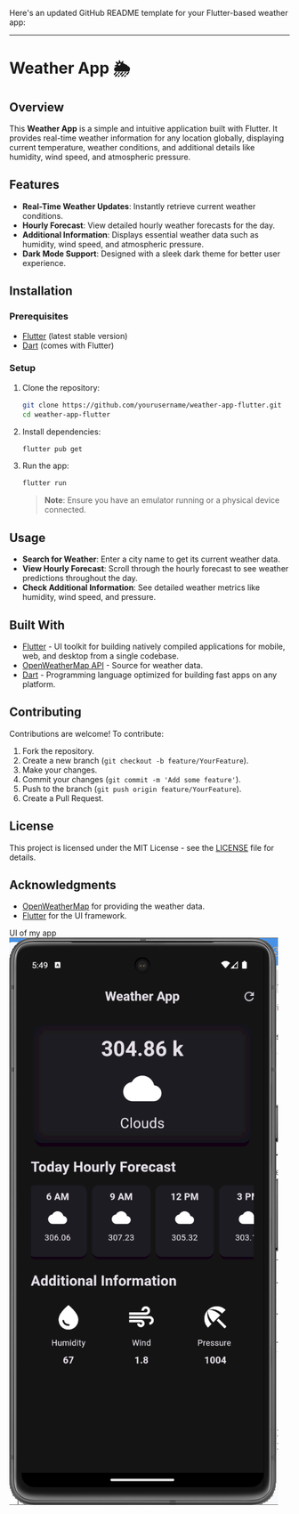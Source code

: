 Here's an updated GitHub README template for your Flutter-based weather app:

---

# Weather App 🌦️

## Overview

This **Weather App** is a simple and intuitive application built with Flutter. It provides real-time weather information for any location globally, displaying current temperature, weather conditions, and additional details like humidity, wind speed, and atmospheric pressure.


## Features

- **Real-Time Weather Updates**: Instantly retrieve current weather conditions.
- **Hourly Forecast**: View detailed hourly weather forecasts for the day.
- **Additional Information**: Displays essential weather data such as humidity, wind speed, and atmospheric pressure.
- **Dark Mode Support**: Designed with a sleek dark theme for better user experience.

## Installation

### Prerequisites

- [Flutter](https://flutter.dev/docs/get-started/install) (latest stable version)
- [Dart](https://dart.dev/get-dart) (comes with Flutter)

### Setup

1. Clone the repository:

   ```bash
   git clone https://github.com/yourusername/weather-app-flutter.git
   cd weather-app-flutter
   ```

2. Install dependencies:

   ```bash
   flutter pub get
   ```

3. Run the app:

   ```bash
   flutter run
   ```

   > **Note**: Ensure you have an emulator running or a physical device connected.

## Usage

- **Search for Weather**: Enter a city name to get its current weather data.
- **View Hourly Forecast**: Scroll through the hourly forecast to see weather predictions throughout the day.
- **Check Additional Information**: See detailed weather metrics like humidity, wind speed, and pressure.

## Built With

- [Flutter](https://flutter.dev/) - UI toolkit for building natively compiled applications for mobile, web, and desktop from a single codebase.
- [OpenWeatherMap API](https://openweathermap.org/api) - Source for weather data.
- [Dart](https://dart.dev/) - Programming language optimized for building fast apps on any platform.

## Contributing

Contributions are welcome! To contribute:

1. Fork the repository.
2. Create a new branch (`git checkout -b feature/YourFeature`).
3. Make your changes.
4. Commit your changes (`git commit -m 'Add some feature'`).
5. Push to the branch (`git push origin feature/YourFeature`).
6. Create a Pull Request.

## License

This project is licensed under the MIT License - see the [LICENSE](LICENSE) file for details.

## Acknowledgments

- [OpenWeatherMap](https://openweathermap.org/) for providing the weather data.
- [Flutter](https://flutter.dev/) for the UI framework.

UI of my app 
![App Screenshot](https://github.com/Rohanranga/Weather_App/blob/master/weather%20app.png)
